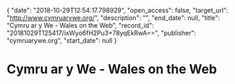 {
  "date": "2018-10-29T12:54:17.798929", 
  "open_access": false, 
  "target_url": "http://www.cymruarywe.org/", 
  "description": "", 
  "end_date": null, 
  "title": "Cymru ar y We - Wales on the Web", 
  "record_id": "20181029T125417/ixWyo6fH2Pu3+78yqEkRwA==", 
  "publisher": "cymruarywe.org", 
  "start_date": null
}

# Cymru ar y We - Wales on the Web


